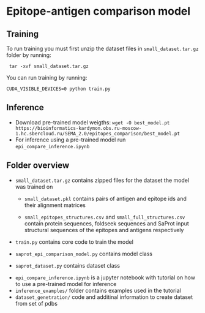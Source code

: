# Epitope-antigen comparison model

## Training
To run training you must first unzip the dataset files in `small_dataset.tar.gz` folder by running:
```
 tar -xvf small_dataset.tar.gz
```
You can run training by running:
```
CUDA_VISIBLE_DEVICES=0 python train.py
```

## Inference
- Download pre-trained model weigths: `wget -O best_model.pt https://bioinformatics-kardymon.obs.ru-moscow-1.hc.sbercloud.ru/SEMA_2.0/epitopes_comparison/best_model.pt` 
- For inference using a pre-trained model run `epi_compare_inference.ipynb`

## Folder overview
* `small_dataset.tar.gz` contains zipped files for the dataset the model was trained on

    * `small_dataset.pkl` contains pairs of antigen and epitope ids and their alignment matrices

    * `small_epitopes_structures.csv`  and `small_full_structures.csv` contain protein sequences, foldseek sequences and SaProt input structural sequences of the epitopes and antigens respectively

* `train.py` contains core code to train the model
* `saprot_epi_comparison_model.py` contains model class
* `saprot_dataset.py` contains dataset class
<!-- * `best_model.pt` contains weights of the best-performing model -->
* `epi_compare_inference.ipynb` is a jupyter notebook with tutorial on how to use a pre-trained model for inference
* `inference_examples/` folder contains examples used in the tutorial
* `dataset_genetration/` code and additinal information to create dataset from set of pdbs

